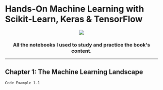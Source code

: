 # Hands-On Machine Learning with Scikit-Learn, Keras & TensorFlow

<p align="center">
  <img src="https://m.media-amazon.com/images/I/51aqYc1QyrL.jpg">
</p>

<h3 align="center"> All the notebooks I used to study and practice the book's content. </h3>

---

## Chapter 1: The Machine Learning Landscape
    Code Example 1-1
